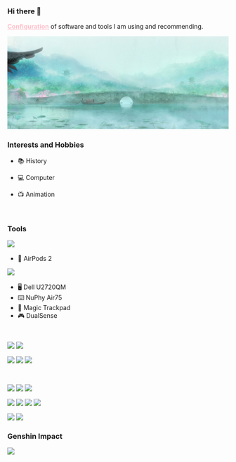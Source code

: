### Hi there 👋

[**<font color="#ffc0cb"><u>Configuration</u></font>**](https://github.com/ykqmain/Config) of software and tools I am using and recommending.

![](https://github.com/ykqmain/ykqmain/blob/main/0.jpg)

<!--
**ykqmain/ykqmain** is a ✨ _special_ ✨ repository because its `README.md` (this file) appears on your GitHub profile.

Here are some ideas to get you started:

- 🔭 I’m currently working on ...
- 🌱 I’m currently learning ...
- 👯 I’m looking to collaborate on ...
- 🤔 I’m looking for help with ...
- 💬 Ask me about ...
- 📫 How to reach me: ...
- 😄 Pronouns: ...
- ⚡ Fun fact: ...
-->

### Interests and Hobbies

- 📚 History

- 💻 Computer

- 📺 Animation

<br>


### Tools

<!-- **★★★★☆** -->

[![](https://img.shields.io/badge/iPhone-13-F8F4ED?style=flat-square&logo=apple)](https://www.apple.com/)
   *  AirPods 2

[![](https://img.shields.io/badge/MacBook%20Pro-M1-c0c0c0?style=flat-square&logo=apple)](https://www.apple.com.cn/mac/)
   * 🖥️ Dell U2720QM
   * ⌨️ NuPhy Air75
   *  Magic Trackpad
   * 🎮 DualSense

<br>

[![](https://img.shields.io/badge/-macOS-silver?style=flat-square&logo=Apple&logoColor=000000)](https://www.apple.com/macos/)
[![](https://img.shields.io/badge/Safari-Browser-blue?style=flat-square&logo=Safari&logoColor=000000)](https://www.apple.com/safari/)

[![](https://img.shields.io/badge/Firefox-Browser-FF7139?style=flat-square&logo=Firefox&logoColor=FF7139)](https://www.mozilla.org/en-US/firefox/)
[![](https://img.shields.io/badge/Sublime-Text-FF9800?style=flat-square&logo=Sublime-Text&logoColor=FF9800)](https://www.sublimetext.com)
[![](https://img.shields.io/badge/Python-3-3776AB?style=flat-square&logo=Python&logoColor=3776AB)](https://www.python.org)

<br>

[![](https://img.shields.io/badge/-Node.js-339933?style=flat-square&logo=Node.js&logoColor=ffffff)](https://nodejs.org)
[![](https://img.shields.io/badge/-Java-007396?style=flat-square&logo=Java&logoColor=ffffff)](https://www.oracle.com/java/technologies/downloads/)
[![](https://img.shields.io/badge/-MySQL-4479A1?style=flat-square&logo=MySQL&logoColor=ffffff)](https://dev.mysql.com/downloads/)

![](https://img.shields.io/badge/-C-A8B9CC?style=flat-square&logo=c&logoColor=ffffff)
![](https://img.shields.io/badge/-C++-00599C?style=flat-square&logo=cplusplus&logoColor=ffffff)
[![](https://img.shields.io/badge/-JavaScript-F7DF1E?style=flat-square&logo=JavaScript&logoColor=ffffff)](https://developer.mozilla.org/zh-CN/)
[![](https://img.shields.io/badge/-Bash-4EAA25?style=flat-square&logo=GNU%20Bash&logoColor=ffffff)](https://www.gnu.org/software/bash/)

[![](https://img.shields.io/badge/-Windows-0078D4?style=flat-square&logo=Windows%2011&logoColor=ffffff)](https://github.com/ykqmain/Config/tree/master/Archive/Windows)
[![](https://img.shields.io/badge/-Steam-000000?style=flat-square&logo=Steam&logoColor=ffffff)](https://store.steampowered.com/)
<br>


### Genshin Impact

![](https://genshin-card.getloli.com/6,26,34,43/189693501.png)

